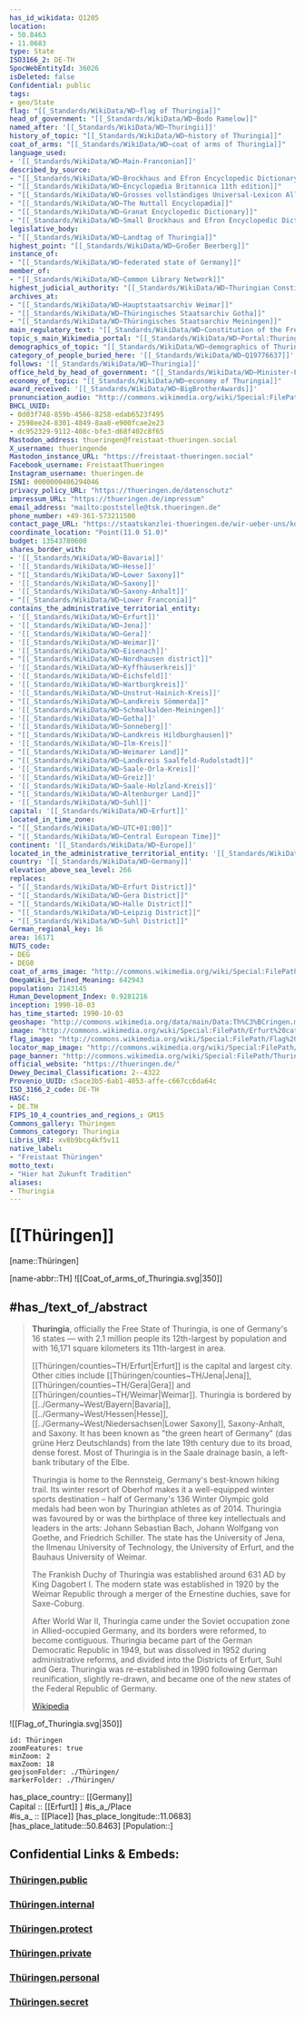 ```yaml
---
has_id_wikidata: Q1205
location:
- 50.8463
- 11.0683
type: State
ISO3166_2: DE-TH
SpocWebEntityId: 36026
isDeleted: false
Confidential: public
tags:
- geo/State
flag: "[[_Standards/WikiData/WD~flag of Thuringia]]"
head_of_government: "[[_Standards/WikiData/WD~Bodo Ramelow]]"
named_after: '[[_Standards/WikiData/WD~Thuringii]]'
history_of_topic: "[[_Standards/WikiData/WD~history of Thuringia]]"
coat_of_arms: "[[_Standards/WikiData/WD~coat of arms of Thuringia]]"
language_used:
- '[[_Standards/WikiData/WD~Main-Franconian]]'
described_by_source:
- "[[_Standards/WikiData/WD~Brockhaus and Efron Encyclopedic Dictionary]]"
- "[[_Standards/WikiData/WD~Encyclopædia Britannica 11th edition]]"
- "[[_Standards/WikiData/WD~Grosses vollständiges Universal-Lexicon Aller Wissenschafften und Künste]]"
- "[[_Standards/WikiData/WD~The Nuttall Encyclopædia]]"
- "[[_Standards/WikiData/WD~Granat Encyclopedic Dictionary]]"
- "[[_Standards/WikiData/WD~Small Brockhaus and Efron Encyclopedic Dictionary]]"
legislative_body:
- "[[_Standards/WikiData/WD~Landtag of Thuringia]]"
highest_point: "[[_Standards/WikiData/WD~Großer Beerberg]]"
instance_of:
- "[[_Standards/WikiData/WD~federated state of Germany]]"
member_of:
- "[[_Standards/WikiData/WD~Common Library Network]]"
highest_judicial_authority: "[[_Standards/WikiData/WD~Thuringian Constitutional Court]]"
archives_at:
- "[[_Standards/WikiData/WD~Hauptstaatsarchiv Weimar]]"
- "[[_Standards/WikiData/WD~Thüringisches Staatsarchiv Gotha]]"
- "[[_Standards/WikiData/WD~Thüringisches Staatsarchiv Meiningen]]"
main_regulatory_text: "[[_Standards/WikiData/WD~Constitution of the Free State of Thuringia]]"
topic_s_main_Wikimedia_portal: "[[_Standards/WikiData/WD~Portal:Thuringia]]"
demographics_of_topic: "[[_Standards/WikiData/WD~demographics of Thuringia]]"
category_of_people_buried_here: '[[_Standards/WikiData/WD~Q19776637]]'
follows: '[[_Standards/WikiData/WD~Thuringia]]'
office_held_by_head_of_government: "[[_Standards/WikiData/WD~Minister-President of Thuringia]]"
economy_of_topic: "[[_Standards/WikiData/WD~economy of Thuringia]]"
award_received: '[[_Standards/WikiData/WD~BigBrotherAwards]]'
pronunciation_audio: "http://commons.wikimedia.org/wiki/Special:FilePath/De-Th%C3%BCringen2.ogg"
BHCL_UUID:
- 0d03f748-859b-4566-8258-edab6523f495
- 2598ee24-8301-4849-8aa8-e900fcae2e23
- dc952329-9112-408c-bfe3-d68f402c8f65
Mastodon_address: thueringen@freistaat-thueringen.social
X_username: thueringende
Mastodon_instance_URL: "https://freistaat-thueringen.social"
Facebook_username: FreistaatThueringen
Instagram_username: thueringen.de
ISNI: 0000000406294046
privacy_policy_URL: "https://thueringen.de/datenschutz"
impressum_URL: "https://thueringen.de/impressum"
email_address: "mailto:poststelle@tsk.thueringen.de"
phone_number: +49-361-573211500
contact_page_URL: "https://staatskanzlei-thueringen.de/wir-ueber-uns/kontakt"
coordinate_location: "Point(11.0 51.0)"
budget: 13543780600
shares_border_with:
- '[[_Standards/WikiData/WD~Bavaria]]'
- '[[_Standards/WikiData/WD~Hesse]]'
- "[[_Standards/WikiData/WD~Lower Saxony]]"
- '[[_Standards/WikiData/WD~Saxony]]'
- '[[_Standards/WikiData/WD~Saxony-Anhalt]]'
- "[[_Standards/WikiData/WD~Lower Franconia]]"
contains_the_administrative_territorial_entity:
- '[[_Standards/WikiData/WD~Erfurt]]'
- '[[_Standards/WikiData/WD~Jena]]'
- '[[_Standards/WikiData/WD~Gera]]'
- '[[_Standards/WikiData/WD~Weimar]]'
- '[[_Standards/WikiData/WD~Eisenach]]'
- "[[_Standards/WikiData/WD~Nordhausen district]]"
- '[[_Standards/WikiData/WD~Kyffhäuserkreis]]'
- '[[_Standards/WikiData/WD~Eichsfeld]]'
- '[[_Standards/WikiData/WD~Wartburgkreis]]'
- '[[_Standards/WikiData/WD~Unstrut-Hainich-Kreis]]'
- "[[_Standards/WikiData/WD~Landkreis Sömmerda]]"
- '[[_Standards/WikiData/WD~Schmalkalden-Meiningen]]'
- '[[_Standards/WikiData/WD~Gotha]]'
- '[[_Standards/WikiData/WD~Sonneberg]]'
- "[[_Standards/WikiData/WD~Landkreis Hildburghausen]]"
- '[[_Standards/WikiData/WD~Ilm-Kreis]]'
- "[[_Standards/WikiData/WD~Weimarer Land]]"
- "[[_Standards/WikiData/WD~Landkreis Saalfeld-Rudolstadt]]"
- '[[_Standards/WikiData/WD~Saale-Orla-Kreis]]'
- '[[_Standards/WikiData/WD~Greiz]]'
- '[[_Standards/WikiData/WD~Saale-Holzland-Kreis]]'
- "[[_Standards/WikiData/WD~Altenburger Land]]"
- '[[_Standards/WikiData/WD~Suhl]]'
capital: '[[_Standards/WikiData/WD~Erfurt]]'
located_in_time_zone:
- "[[_Standards/WikiData/WD~UTC+01:00]]"
- "[[_Standards/WikiData/WD~Central European Time]]"
continent: '[[_Standards/WikiData/WD~Europe]]'
located_in_the_administrative_territorial_entity: '[[_Standards/WikiData/WD~Germany]]'
country: '[[_Standards/WikiData/WD~Germany]]'
elevation_above_sea_level: 266
replaces:
- "[[_Standards/WikiData/WD~Erfurt District]]"
- "[[_Standards/WikiData/WD~Gera District]]"
- "[[_Standards/WikiData/WD~Halle District]]"
- "[[_Standards/WikiData/WD~Leipzig District]]"
- "[[_Standards/WikiData/WD~Suhl District]]"
German_regional_key: 16
area: 16171
NUTS_code:
- DEG
- DEG0
coat_of_arms_image: "http://commons.wikimedia.org/wiki/Special:FilePath/Coat%20of%20arms%20of%20Thuringia.svg"
OmegaWiki_Defined_Meaning: 642943
population: 2143145
Human_Development_Index: 0.9281216
inception: 1990-10-03
has_time_started: 1990-10-03
geoshape: "http://commons.wikimedia.org/data/main/Data:Th%C3%BCringen.map"
image: "http://commons.wikimedia.org/wiki/Special:FilePath/Erfurt%20cathedral%20and%20severi%20church.jpg"
flag_image: "http://commons.wikimedia.org/wiki/Special:FilePath/Flag%20of%20Thuringia.svg"
locator_map_image: "http://commons.wikimedia.org/wiki/Special:FilePath/Locator%20map%20Thuringia%20in%20Germany.svg"
page_banner: "http://commons.wikimedia.org/wiki/Special:FilePath/Thuringia%20Wikivoyage%20banner.png"
official_website: "https://thueringen.de/"
Dewey_Decimal_Classification: 2--4322
Provenio_UUID: c5ace3b5-6ab1-4053-affe-c667cc6da64c
ISO_3166_2_code: DE-TH
HASC:
- DE.TH
FIPS_10_4_countries_and_regions_: GM15
Commons_gallery: Thüringen
Commons_category: Thuringia
Libris_URI: xv8b9bcg4kf5v11
native_label:
- "Freistaat Thüringen"
motto_text:
- "Hier hat Zukunft Tradition"
aliases:
- Thuringia
---
```


# [[Thüringen]] 

[name::Thüringen] 

[name-abbr::TH] 
![[Coat_of_arms_of_Thuringia.svg|350]] 


## #has_/text_of_/abstract 

> **Thuringia**, officially the Free State of Thuringia, is one of Germany's 16 states — 
> with 2.1 million people its 12th-largest by population and 
> with 16,171 square kilometers its 11th-largest in area.
>
> [[Thüringen/counties~TH/Erfurt|Erfurt]] is the capital and largest city. Other cities include [[Thüringen/counties~TH/Jena|Jena]], [[Thüringen/counties~TH/Gera|Gera]] and [[Thüringen/counties~TH/Weimar|Weimar]]. 
> Thuringia is bordered by [[../Germany~West/Bayern|Bavaria]], [[../Germany~West/Hessen|Hesse]], [[../Germany~West/Niedersachsen|Lower Saxony]], Saxony-Anhalt, and Saxony. 
> It has been known as "the green heart of Germany" (das grüne Herz Deutschlands) 
> from the late 19th century due to its broad, dense forest. 
> Most of Thuringia is in the Saale drainage basin, a left-bank tributary of the Elbe.
>
> Thuringia is home to the Rennsteig, Germany's best-known hiking trail. 
> Its winter resort of Oberhof makes it a well-equipped winter sports destination – 
> half of Germany's 136 Winter Olympic gold medals had been won by Thuringian athletes as of 2014. 
> Thuringia was favoured by or was the birthplace of three key intellectuals and leaders in the arts: 
> Johann Sebastian Bach, Johann Wolfgang von Goethe, and Friedrich Schiller. 
> The state has the University of Jena, the Ilmenau University of Technology, 
> the University of Erfurt, and the Bauhaus University of Weimar.
>
> The Frankish Duchy of Thuringia was established around 631 AD by King Dagobert I. 
> The modern state was established in 1920 by the Weimar Republic 
> through a merger of the Ernestine duchies, save for Saxe-Coburg. 
> 
> After World War II, Thuringia came under the Soviet occupation zone in Allied-occupied Germany, 
> and its borders were reformed, to become contiguous. 
> Thuringia became part of the German Democratic Republic in 1949, 
> but was dissolved in 1952 during administrative reforms, 
> and divided into the Districts of Erfurt, Suhl and Gera. 
> Thuringia was re-established in 1990 following German reunification, 
> slightly re-drawn, and became one of the new states of the Federal Republic of Germany.
>
> [Wikipedia](https://en.wikipedia.org/wiki/Thuringia)

![[Flag_of_Thuringia.svg|350]] 

```leaflet
id: Thüringen
zoomFeatures: true 
minZoom: 2 
maxZoom: 18
geojsonFolder: ./Thüringen/
markerFolder: ./Thüringen/
```

has_place_country:: [[Germany]]  
Capital :: [[Erfurt]] ] 
#is_a_/Place  
#is_a_ :: [[Place]] 
[has_place_longitude::11.0683] 
[has_place_latitude::50.8463] 
[Population::] 


## Confidential Links & Embeds: 

### [Thüringen.public](/_public/\Earth\Continent\Europe\Europe~Central\Germany\Germany~EastThüringen.public.md) 

### [Thüringen.internal](/_internal/\Earth\Continent\Europe\Europe~Central\Germany\Germany~EastThüringen.internal.md) 

### [Thüringen.protect](/_protect/\Earth\Continent\Europe\Europe~Central\Germany\Germany~EastThüringen.protect.md) 

### [Thüringen.private](/_private/\Earth\Continent\Europe\Europe~Central\Germany\Germany~EastThüringen.private.md) 

### [Thüringen.personal](/_personal/\Earth\Continent\Europe\Europe~Central\Germany\Germany~EastThüringen.personal.md) 

### [Thüringen.secret](/_secret/\Earth\Continent\Europe\Europe~Central\Germany\Germany~EastThüringen.secret.md)

